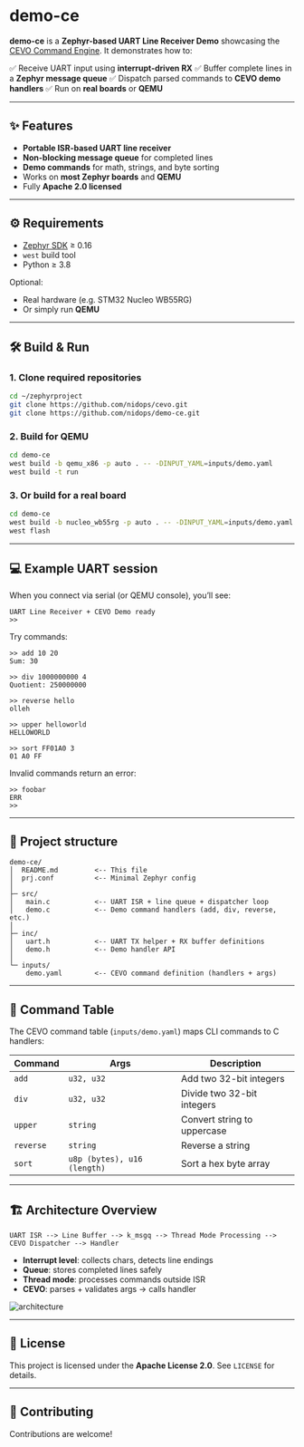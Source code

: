 # demo-ce

**demo-ce** is a **Zephyr-based UART Line Receiver Demo** showcasing the [CEVO Command Engine](https://github.com/nidops/cevo).
It demonstrates how to:

✅ Receive UART input using **interrupt-driven RX**
✅ Buffer complete lines in a **Zephyr message queue**
✅ Dispatch parsed commands to **CEVO demo handlers**
✅ Run on **real boards** or **QEMU**

---

## ✨ Features

- **Portable ISR-based UART line receiver**
- **Non-blocking message queue** for completed lines
- **Demo commands** for math, strings, and byte sorting
- Works on **most Zephyr boards** and **QEMU**
- Fully **Apache 2.0 licensed**

---

## ⚙️ Requirements

- [Zephyr SDK](https://docs.zephyrproject.org/latest/getting_started/index.html) ≥ 0.16
- `west` build tool
- Python ≥ 3.8

Optional:
- Real hardware (e.g. STM32 Nucleo WB55RG)
- Or simply run **QEMU**

---

## 🛠 Build & Run

### 1. Clone required repositories
```bash
cd ~/zephyrproject
git clone https://github.com/nidops/cevo.git
git clone https://github.com/nidops/demo-ce.git
```

### 2. Build for QEMU
```bash
cd demo-ce
west build -b qemu_x86 -p auto . -- -DINPUT_YAML=inputs/demo.yaml
west build -t run
```

### 3. Or build for a real board
```bash
cd demo-ce
west build -b nucleo_wb55rg -p auto . -- -DINPUT_YAML=inputs/demo.yaml
west flash
```

---

## 💻 Example UART session

When you connect via serial (or QEMU console), you’ll see:

```
UART Line Receiver + CEVO Demo ready
>>
```

Try commands:

```
>> add 10 20
Sum: 30

>> div 1000000000 4
Quotient: 250000000

>> reverse hello
olleh

>> upper helloworld
HELLOWORLD

>> sort FF01A0 3
01 A0 FF
```

Invalid commands return an error:

```
>> foobar
ERR
>>
```

---

## 📂 Project structure

```
demo-ce/
│  README.md         <-- This file
│  prj.conf          <-- Minimal Zephyr config
│
├─ src/
│   main.c           <-- UART ISR + line queue + dispatcher loop
│   demo.c           <-- Demo command handlers (add, div, reverse, etc.)
│
├─ inc/
│   uart.h           <-- UART TX helper + RX buffer definitions
│   demo.h           <-- Demo handler API
│
└─ inputs/
    demo.yaml        <-- CEVO command definition (handlers + args)
```

---

## 🧩 Command Table

The CEVO command table (`inputs/demo.yaml`) maps CLI commands to C handlers:

| Command  | Args                        | Description                     |
|----------|-----------------------------|---------------------------------|
| `add`    | `u32, u32`                  | Add two 32-bit integers         |
| `div`    | `u32, u32`                  | Divide two 32-bit integers      |
| `upper`  | `string`                    | Convert string to uppercase     |
| `reverse`| `string`                    | Reverse a string                |
| `sort`   | `u8p (bytes), u16 (length)` | Sort a hex byte array           |

---

## 🏗 Architecture Overview

```
UART ISR --> Line Buffer --> k_msgq --> Thread Mode Processing --> CEVO Dispatcher --> Handler
```

- **Interrupt level**: collects chars, detects line endings
- **Queue**: stores completed lines safely
- **Thread mode**: processes commands outside ISR
- **CEVO**: parses + validates args → calls handler

![architecture](https://dummyimage.com/800x200/000/fff&text=ISR+-->+Queue+-->+Dispatcher+-->+Handler)

---

## 📝 License

This project is licensed under the **Apache License 2.0**.
See `LICENSE` for details.

---

## 🤝 Contributing

Contributions are welcome!
